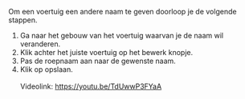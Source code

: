 Om een voertuig een andere naam te geven doorloop je de volgende stappen.<br/>

1. Ga naar het gebouw van het voertuig waarvan je de naam wil veranderen.
2. Klik achter het juiste voertuig op het bewerk knopje.
3. Pas de roepnaam aan naar de gewenste naam.
4. Klik op opslaan.
<br/><br/>
Videolink: https://youtu.be/TdUwwP3FYaA